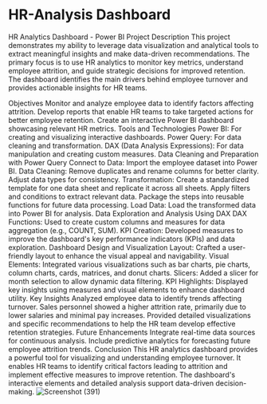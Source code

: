 # HR-Analysis Dashboard
HR Analytics Dashboard - Power BI
Project Description
This project demonstrates my ability to leverage data visualization and analytical tools to extract meaningful insights and make data-driven recommendations. The primary focus is to use HR analytics to monitor key metrics, understand employee attrition, and guide strategic decisions for improved retention. The dashboard identifies the main drivers behind employee turnover and provides actionable insights for HR teams.

Objectives
Monitor and analyze employee data to identify factors affecting attrition.
Develop reports that enable HR teams to take targeted actions for better employee retention.
Create an interactive Power BI dashboard showcasing relevant HR metrics.
Tools and Technologies
Power BI: For creating and visualizing interactive dashboards.
Power Query: For data cleaning and transformation.
DAX (Data Analysis Expressions): For data manipulation and creating custom measures.
Data Cleaning and Preparation with Power Query
Connect to Data: Import the employee dataset into Power BI.
Data Cleaning:
Remove duplicates and rename columns for better clarity.
Adjust data types for consistency.
Transformation:
Create a standardized template for one data sheet and replicate it across all sheets.
Apply filters and conditions to extract relevant data.
Package the steps into reusable functions for future data processing.
Load Data: Load the transformed data into Power BI for analysis.
Data Exploration and Analysis Using DAX
DAX Functions: Used to create custom columns and measures for data aggregation (e.g., COUNT, SUM).
KPI Creation: Developed measures to improve the dashboard's key performance indicators (KPIs) and data exploration.
Dashboard Design and Visualization
Layout:
Crafted a user-friendly layout to enhance the visual appeal and navigability.
Visual Elements:
Integrated various visualizations such as bar charts, pie charts, column charts, cards, matrices, and donut charts.
Slicers:
Added a slicer for month selection to allow dynamic data filtering.
KPI Highlights:
Displayed key insights using measures and visual elements to enhance dashboard utility.
Key Insights
Analyzed employee data to identify trends affecting turnover.
Sales personnel showed a higher attrition rate, primarily due to lower salaries and minimal pay increases.
Provided detailed visualizations and specific recommendations to help the HR team develop effective retention strategies.
Future Enhancements
Integrate real-time data sources for continuous analysis.
Include predictive analytics for forecasting future employee attrition trends.
Conclusion
This HR analytics dashboard provides a powerful tool for visualizing and understanding employee turnover. It enables HR teams to identify critical factors leading to attrition and implement effective measures to improve retention. The dashboard's interactive elements and detailed analysis support data-driven decision-making.
![Screenshot (391)](https://github.com/user-attachments/assets/0586b3a8-f66e-4a58-95dd-9269acd70578)
